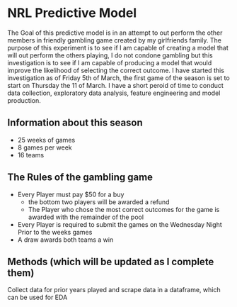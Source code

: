 # NRL Predictive Model

The Goal of this predictive model is in an attempt to out perform the other members in friendly gambling game created by my girlfriends family. The purpose of this experiment is to see if I am capable of creating a model that will out perform the others playing, I do not condone gambling but this investigation is to see if I am capable of producing a model that would improve the likelihood of selecting the correct outcome. I have started this investigation as of Friday 5th of March, the first game of the season is set to start on Thursday the 11 of March. I have a short peroid of time to conduct data collection, exploratory data analysis, feature engineering and model production. 

## Information about this season 
  - 25 weeks of games 
  - 8 games per week 
  - 16 teams 


## The Rules of the gambling game

 - Every Player must pay $50 for a buy 
   -  the bottom two players will be awarded a refund 
   -  The Player who chose the most correct outcomes for the game is awarded with the remainder of the pool 
 - Every Player is required to submit the games on the Wednesday Night Prior to the weeks games
 - A draw awards both teams a win 

## Methods (which will be updated as I complete them) 
Collect data for prior years played and scrape data in a dataframe, which can be used for EDA 
